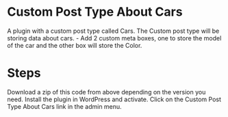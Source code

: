 # Custom Post Type About Cars 
A plugin with a custom post type called Cars. The Custom post type will be storing data about cars. - Add 2 custom meta boxes, one to store the model of the car and the other box will store the Color.

# Steps
Download a zip of this code from above depending on the version you need.
Install the plugin in WordPress and activate.
Click on the Custom Post Type About Cars link in the admin menu.
